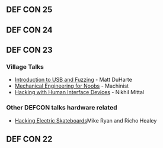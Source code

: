 <div>
<h2>DEF CON 25</h2>
<ul>
</ul>
<h2>DEF CON 24</h2>
<ul>
</ul>
<h2>DEF CON 23</h2>
<h3>Village Talks</h3>
<ul>
<li><a href="https://www.youtube.com/watch?v=KWOTXypBt4E">Introduction to USB and Fuzzing</a> - Matt DuHarte</li>
<li><a href="https://www.youtube.com/watch?v=0Dj9TFztZxA">Mechanical Engineering for Noobs</a> - Machinist</li>
<li><a href="https://www.youtube.com/watch?v=u6qVTMNY9Fo">Hacking with Human Interface Devices</a> - Nikhil Mittal</li>
</ul>
<h3>Other DEFCON talks hardware related</h3>
<ul>
<li><a href="https://www.youtube.com/watch?v=JZ3EB68v_B0">Hacking Electric Skateboards</a>Mike Ryan and Richo Healey</li>
</ul>
<h2>DEF CON 22</h2>
<ul>
</ul>
</div>
